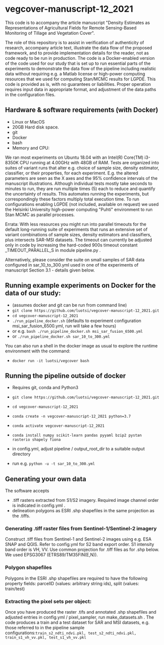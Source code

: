 # vegcover-manuscript-12_2021
This code is to accompany the article manuscript "Density Estimates as Representations of Agricultural Fields for Remote Sensing-Based Monitoring of Tillage and Vegetation Cover".

The role of this repository is to assist in verification of authenticity of research, accompany article text, 
illustrate the data flow of the proposed framework, and to provide implementation details for the reader, 
not as code ready to be run in production.
The code is a Docker-enabled version of the code used for our study that is set up to run essential parts of the 
experiments to demonstrate the data flow of the pipeline including realistic data without requiring 
e.g. a Matlab license or high-power computing resources that we used for computing Stan/MCMC results for LGPDE.
This code is provided as is, with no guarantees or liabilities. 
Proper operation requires input data in appropriate format, and adjustment of the data paths in the configuration files.

## Hardware & software requirements (with Docker)
- Linux or MacOS
- 20GB Hard disk space.
- git
- Docker
- bash
- Memory and CPU:

We ran most experiments on Ubuntu 18.04 with an Intel(R) Core(TM) i3-8350K CPU running at 4.00GHz with 48GB of RAM. 
Tests are organized into suites of variant runs that alter e.g. choice of sample size, density estimator, classifier,
or their properties, for each experiment. E.g. the altered parameters are seen as the X axes and the 95% confidence 
intervals of the manuscript illustrations. 
Although individual tests mostly take seconds to minutes to run, they are run multiple times (5) each to reduce and 
quantify the uncertainty of results. This automates running the experiments, but correspondingly these factors multiply total execution time. 
To run configurations enabling LGPDE (not included, available on request) we used the Helsinki University high-power 
computing "Puhti" environment to run Stan MCMC as parallel processes.

Errata: With less resources you might run into parallel timeouts for the default long-running suite of experiments that runs an 
extensive set of variant combinations of sample sizes, density estimators and classifiers, plus intersects SAR-MSI datasets.
The timeout can currently be adjusted only in code by increasing the hard-coded 900s timeout constant 
_TIMEOUT_PARALLEL_S in module pipeline.py . 

Alternatively, please consider the suite on small samples of SAR data configured in sar_10_to_300.yml used in one of the 
experiments of manuscript Section 3.1 - details given below.

## Running example experiments on Docker for the data of our study:
- (assumes docker and git can be run from command line)
- ```git clone https://github.com/luotsi/vegcover-manuscript-12_2021.git```
- ```cd vegcover-manuscript-12_2021```
- ```./run_pipeline_docker.sh``` (defaults to experiment configuration msi_sar_fusion_6500.yml, run will take a few hours)
- or e.g. ```bash ./run_pipeline_docker.sh msi_sar_fusion_6500.yml```
- or ```./run_pipeline_docker.sh sar_10_to_300.yml```

You can also run a shell in the docker image as usual to explore the runtime environment with the command:

- ```docker run -it luotsi/vegcover bash```

## Running the pipeline outside of docker
- Requires git, conda and Python3

- ```git clone https://github.com/luotsi/vegcover-manuscript-12_2021.git```
- ```cd vegcover-manuscript-12_2021```
- ```conda create -n vegcover-manuscript-12_2021 python=3.7```
- ```conda activate vegcover-manuscript-12_2021```
- ```conda install numpy scikit-learn pandas pyyaml bzip2 pystan rasterio shapely fiona```
- in config.yml, adjust pipeline / output_root_dir to a suitable output directory
- run e.g. ```python -u -t sar_10_to_300.yml```

## Generating your own data
The software accepts
- .tiff rasters extracted from S1/S2 imagery. Required image channel order is indicated in config.yml .
- delineation polygons as ESRI .shp shapefiles in the same projection as the .tiffs. 


### Generating .tiff raster files from Sentinel-1/Sentinel-2 imagery

Construct .tiff files from Sentinel-1 and Sentinel-2 images using e.g. ESA SNAP and QGIS. Refer to config.yml for S2 band export order. S1 intensity band order is VH, VV. Use common projection for .tiff files as for .shp below. We used EPSG3067 (ETRS89/TM35FIN(E,N)).

### Polygon shapefiles 
Polygons in the ESRI .shp shapefiles are required to have the following property fields: parcelID (values: arbitrary string ids), split (values: train/test)

### Extracting the pixel sets per object: 

Once you have produced the raster .tifs and annotated .shp shapefiles and adjusted entries in config.yml / pixel_sampler, run make_datasets.sh . The code produces a train and a test dataset for SAR and MSI datasets, e.g. those referred to in the pipeline sample configurations:```train_s2_ndti_ndvi.pkl, test_s2_ndti_ndvi.pkl, train_s1_vh_vv.pkl, test_s1_vh_vv.pkl```
